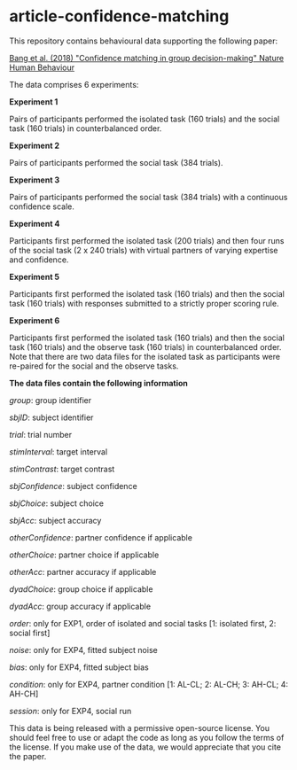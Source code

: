 # article-confidence-matching

This repository contains behavioural data supporting the following paper:

<a href="https://www.nature.com/articles/s41562-017-0117"> Bang et al. (2018) "Confidence matching in group decision-making" Nature Human Behaviour<a/>

The data comprises 6 experiments:

**Experiment 1**

Pairs of participants performed the isolated task (160 trials) and the social task (160 trials) in counterbalanced order.

**Experiment 2**

Pairs of participants performed the social task (384 trials).

**Experiment 3**

Pairs of participants performed the social task (384 trials) with a continuous confidence scale.

**Experiment 4**

Participants first performed the isolated task (200 trials) and then four runs of the social task (2 x 240 trials) with virtual partners of varying expertise and confidence.

**Experiment 5**

Participants first performed the isolated task (160 trials) and then the social task (160 trials) with responses submitted to a strictly proper scoring rule.

**Experiment 6**

Participants first performed the isolated task (160 trials) and then the social task (160 trials) and the observe task (160 trials) in counterbalanced order. Note that there are two data files for the isolated task as participants were re-paired for the social and the observe tasks.

**The data files contain the following information**

*group*: group identifier

*sbjID*: subject identifier

*trial*: trial number

*stimInterval*: target interval

*stimContrast*: target contrast

*sbjConfidence*: subject confidence

*sbjChoice*: subject choice 

*sbjAcc*: subject accuracy

*otherConfidence*: partner confidence if applicable

*otherChoice*: partner choice if applicable

*otherAcc*: partner accuracy if applicable

*dyadChoice*: group choice if applicable

*dyadAcc*: group accuracy if applicable

*order*: only for EXP1, order of isolated and social tasks [1: isolated first, 2: social first]

*noise*: only for EXP4, fitted subject noise

*bias*: only for EXP4, fitted subject bias

*condition*: only for EXP4, partner condition [1: AL-CL; 2: AL-CH; 3: AH-CL; 4: AH-CH]

*session*: only for EXP4, social run

This data is being released with a permissive open-source license. You should feel free to use or adapt the code as long as you follow the terms of the license. If you make use of the data, we would appreciate that you cite the paper.
